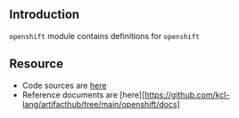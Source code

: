 ## Introduction

`openshift` module contains definitions for `openshift`

## Resource

+ Code sources are [here](https://github.com/kcl-lang/artifacthub/tree/main/openshift)
+ Reference documents are [here][https://github.com/kcl-lang/artifacthub/tree/main/openshift/docs]
